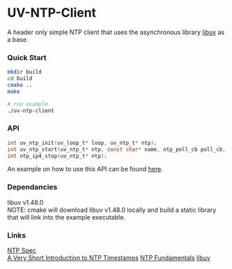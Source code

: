 # UV-NTP-Client
A header only simple NTP client that uses the asynchronous library [libuv](https://github.com/libuv/libuv) as a base.

### Quick Start
```bash
mkdir build
cd build
cmake ..
make

# run example
./uv-ntp-client
```

### API
```c
int uv_ntp_init(uv_loop_t* loop, uv_ntp_t* ntp);
int uv_ntp_start(uv_ntp_t* ntp, const char* name, ntp_poll_cb poll_cb, uint64_t interval);
int ntp_ip4_stop(uv_ntp_t* ntp);
```
An example on how to use this API can be found [here](./example.c).

### Dependancies
libuv v1.48.0  
NOTE: cmake will download libuv v1.48.0 locally and build a static library that will link into the example executable.

### Links
[NTP Spec](https://datatracker.ietf.org/doc/html/rfc5905)  
[A Very Short Introduction to NTP Timestamps](https://tickelton.gitlab.io/articles/ntp-timestamps/)
[NTP Fundamentals](https://support.huawei.com/enterprise/en/doc/EDOC1100112347/e02e56b2/ntp-fundamentals)
[libuv](https://github.com/libuv/libuv)
